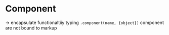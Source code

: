 # Component 
-> encapsulate functionaltiiy 
typing `.component(name, {object})`
component are not bound to markup
